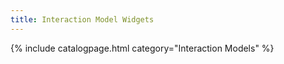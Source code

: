 ```yaml
---
title: Interaction Model Widgets
---
```

{% include catalogpage.html category="Interaction Models" %}
